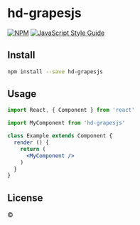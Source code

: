 # hd-grapesjs

> 

[![NPM](https://img.shields.io/npm/v/hd-grapesjs.svg)](https://www.npmjs.com/package/hd-grapesjs) [![JavaScript Style Guide](https://img.shields.io/badge/code_style-standard-brightgreen.svg)](https://standardjs.com)

## Install

```bash
npm install --save hd-grapesjs
```

## Usage

```jsx
import React, { Component } from 'react'

import MyComponent from 'hd-grapesjs'

class Example extends Component {
  render () {
    return (
      <MyComponent />
    )
  }
}
```

## License

 © [](https://github.com/)
